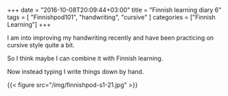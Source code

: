 +++
date = "2016-10-08T20:09:44+03:00"
title = "Finnish learning diary 6"
tags = [ "Finnishpod101", "handwriting", "cursive" ]
categories = ["Finnish Learning"]
+++

I am into improving my handwriting recently and have been practicing on cursive style quite a bit.

So I think maybe I can combine it with Finnish learning.

Now instead typing I write things down by hand.

{{< figure src="/img/finnishpod-s1-21.jpg" >}}
